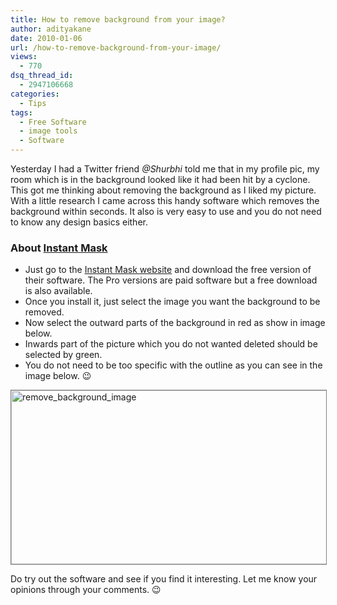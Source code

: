 ```yaml
---
title: How to remove background from your image?
author: adityakane
date: 2010-01-06
url: /how-to-remove-background-from-your-image/
views:
  - 770
dsq_thread_id:
  - 2947106668
categories:
  - Tips
tags:
  - Free Software
  - image tools
  - Software
---
```

Yesterday I had a Twitter friend *@Shurbhi* told me that in my profile pic, my room which is in the background looked like it had been hit by a cyclone. This got me thinking about removing the background as I liked my picture. With a little research I came across this handy software which removes the background within seconds. It also is very easy to use and you do not need to know any design basics either.

### About <a href="http://clipping-path-studio.com/download/" onclick="_gaq.push(['_trackEvent', 'outbound-article', 'http://clipping-path-studio.com/download/', 'Instant Mask']);" >Instant Mask</a>

  * Just go to the <a href="http://clipping-path-studio.com/download/" onclick="_gaq.push(['_trackEvent', 'outbound-article', 'http://clipping-path-studio.com/download/', 'Instant Mask website']);" >Instant Mask website</a> and download the free version of their software. The Pro versions are paid software but a free download is also available.
  * Once you install it, just select the image you want the background to be removed.
  * Now select the outward parts of the background in red as show in image below.
  * Inwards part of the picture which you do not wanted deleted should be selected by green.
  * You do not need to be too specific with the outline as you can see in the image below. 😉

<img class="alignnone size-full wp-image-18536" style="border: 1px solid grey" title="remove_background_image" src="http://cdn.devilsworkshop.org/files/2010/01/remove_background_image.png" alt="remove_background_image" width="550" height="278" />

Do try out the software and see if you find it interesting. Let me know your opinions through your comments. 😉
